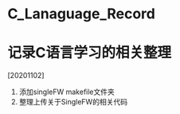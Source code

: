 # C_Lanaguage_Record
记录C语言学习的相关整理
================================================================================

[20201102]
1. 添加singleFW makefile文件夹
2. 整理上传关于SingleFW的相关代码

